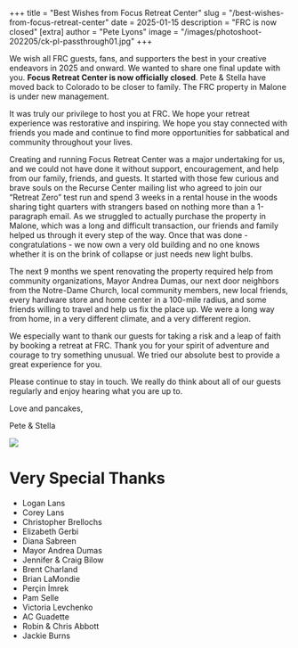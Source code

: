 +++
title = "Best Wishes from Focus Retreat Center"
slug = "/best-wishes-from-focus-retreat-center"
date = 2025-01-15
description = "FRC is now closed"
[extra]
author = "Pete Lyons"
image = "/images/photoshoot-202205/ck-pl-passthrough01.jpg"
+++

We wish all FRC guests, fans, and supporters the best in your creative endeavors in 2025 and onward. We wanted to share one final update with you. **Focus Retreat Center is now officially closed**. Pete & Stella have moved back to Colorado to be closer to family. The FRC property in Malone is under new management.

It was truly our privilege to host you at FRC. We hope your retreat experience was restorative and inspiring. We hope you stay connected with friends you made and continue to find more opportunities for sabbatical and community throughout your lives.

Creating and running Focus Retreat Center was a major undertaking for us, and we could not have done it without support, encouragement, and help from our family, friends, and guests. It started with those few curious and brave souls on the Recurse Center mailing list who agreed to join our “Retreat Zero” test run and spend 3 weeks in a rental house in the woods sharing tight quarters with strangers based on nothing more than a 1-paragraph email. As we struggled to actually purchase the property in Malone, which was a long and difficult transaction, our friends and family helped us through it every step of the way. Once that was done - congratulations - we now own a very old building and no one knows whether it is on the brink of collapse or just needs new light bulbs.

The next 9 months we spent renovating the property required help from community organizations, Mayor Andrea Dumas, our next door neighbors from the Notre-Dame Church, local community members, new local friends, every hardware store and home center in a 100-mile radius, and some friends willing to travel and help us fix the place up. We were a long way from home, in a very different climate, and a very different region.

We especially want to thank our guests for taking a risk and a leap of faith by booking a retreat at FRC. Thank you for your spirit of adventure and courage to try something unusual. We tried our absolute best to provide a great experience for you.

Please continue to stay in touch. We really do think about all of our guests regularly and enjoy hearing what you are up to.


Love and pancakes,


Pete & Stella

![](/images/photoshoot-202205/ck-pl-passthrough01.jpg)

# Very Special Thanks

- Logan Lans
- Corey Lans
- Christopher Brellochs
- Elizabeth Gerbi
- Diana Sabreen
- Mayor Andrea Dumas
- Jennifer & Craig Bilow
- Brent Charland
- Brian LaMondie
- Perçin İmrek
- Pam Selle
- Victoria Levchenko
- AC Guadette
- Robin & Chris Abbott
- Jackie Burns
